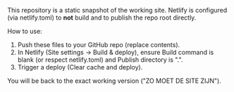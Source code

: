 
This repository is a static snapshot of the working site.
Netlify is configured (via netlify.toml) to **not** build and to publish the repo root directly.

How to use:
1) Push these files to your GitHub repo (replace contents).
2) In Netlify (Site settings → Build & deploy), ensure Build command is blank (or respect netlify.toml) and Publish directory is ".".
3) Trigger a deploy (Clear cache and deploy).

You will be back to the exact working version ("ZO MOET DE SITE ZIJN").
